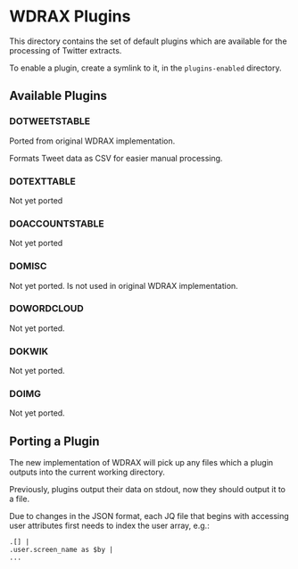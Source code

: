# WDRAX Plugins

This directory contains the set of default plugins which are available for the processing of Twitter extracts.

To enable a plugin, create a symlink to it, in the `plugins-enabled` directory.


## Available Plugins

### DOTWEETSTABLE

Ported from original WDRAX implementation.

Formats Tweet data as CSV for easier manual processing.

### DOTEXTTABLE

Not yet ported

### DOACCOUNTSTABLE

Not yet ported

### DOMISC

Not yet ported.
Is not used in original WDRAX implementation.

### DOWORDCLOUD

Not yet ported.

### DOKWIK

Not yet ported.

### DOIMG

Not yet ported.


## Porting a Plugin

The new implementation of WDRAX will pick up any files which a plugin outputs into the current working directory.

Previously, plugins output their data on stdout, now they should output it to a file.

Due to changes in the JSON format, each JQ file that begins with accessing user attributes first needs to index the user array, e.g.:

```
.[] |
.user.screen_name as $by |
...
```
